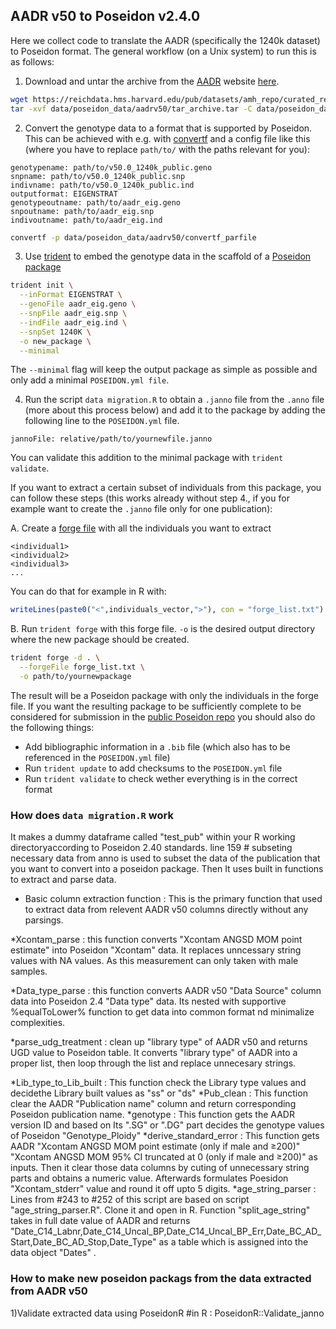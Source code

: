## AADR v50 to Poseidon v2.4.0

Here we collect code to translate the AADR (specifically the 1240k dataset) to Poseidon format. The general workflow (on a Unix system) to run this is as follows:

1. Download and untar the archive from the [AADR](https://reich.hms.harvard.edu/allen-ancient-dna-resource-aadr-downloadable-genotypes-present-day-and-ancient-dna-data) website [here](https://reichdata.hms.harvard.edu/pub/datasets/amh_repo/curated_releases/V50/V50.0/SHARE/public.dir/v50.0_1240K_public.tar).

```bash
wget https://reichdata.hms.harvard.edu/pub/datasets/amh_repo/curated_releases/V50/V50.0/SHARE/public.dir/v50.0_1240K_public.tar -O data/poseidon_data/aadrv50/tar_archive.tar
tar -xvf data/poseidon_data/aadrv50/tar_archive.tar -C data/poseidon_data/aadrv50
```

2. Convert the genotype data to a format that is supported by Poseidon. This can be achieved with e.g. with [convertf](https://github.com/DReichLab/EIG/tree/master/CONVERTF) and a config file like this (where you have to replace `path/to/` with the paths relevant for you):

```
genotypename: path/to/v50.0_1240k_public.geno
snpname: path/to/v50.0_1240k_public.snp
indivname: path/to/v50.0_1240k_public.ind
outputformat: EIGENSTRAT
genotypeoutname: path/to/aadr_eig.geno
snpoutname: path/to/aadr_eig.snp
indivoutname: path/to/aadr_eig.ind
```

```bash
convertf -p data/poseidon_data/aadrv50/convertf_parfile
```
3. Use [trident](https://poseidon-framework.github.io/#/trident) to embed the genotype data in the scaffold of a [Poseidon package](https://poseidon-framework.github.io/#/standard)

```bash
trident init \
  --inFormat EIGENSTRAT \
  --genoFile aadr_eig.geno \
  --snpFile aadr_eig.snp \
  --indFile aadr_eig.ind \
  --snpSet 1240K \
  -o new_package \
  --minimal
```

The `--minimal` flag will keep the output package as simple as possible and only add a minimal `POSEIDON.yml file`.

4. Run the script `data migration.R` to obtain a `.janno` file from the `.anno` file (more about this process below) and add it to the package by adding the following line to the `POSEIDON.yml` file.

```
jannoFile: relative/path/to/yournewfile.janno
```

You can validate this addition to the minimal package with `trident validate`.

If you want to extract a certain subset of individuals from this package, you can follow these steps (this works already without step 4., if you for example want to create the `.janno` file only for one publication):

A. Create a [forge file](https://poseidon-framework.github.io/#/trident?id=forge-command) with all the individuals you want to extract

```
<individual1>
<individual2>
<individual3>
...
```

You can do that for example in R with:

```r
writeLines(paste0("<",individuals_vector,">"), con = "forge_list.txt") 
```

B. Run `trident forge` with this forge file. `-o` is the desired output directory where the new package should be created.

```bash
trident forge -d . \
  --forgeFile forge_list.txt \
  -o path/to/yournewpackage
```

The result will be a Poseidon package with only the individuals in the forge file. If you want the resulting package to be sufficiently complete to be considered for submission in the [public Poseidon repo](https://github.com/poseidon-framework/published_data) you should also do the following things:

- Add bibliographic information in a `.bib` file (which also has to be referenced in the `POSEIDON.yml` file)
- Run `trident update` to add checksums to the `POSEIDON.yml` file
- Run `trident validate` to check wether everything is in the correct format

### How does `data migration.R` work
It makes a dummy dataframe called "test_pub" within your R working directoryaccording to Poseidon 2.40 standards.
line 159 # subseting necessary data from anno is used to subset the data of the publication that you want to convert into a poseidon package.
Then It uses built in functions to extract and parse data. 

* Basic column extraction function : This is the primary function that used to extract data from relevent AADR v50 columns directly without any parsings.

*Xcontam_parse : this function converts "Xcontam ANGSD MOM point estimate" into Poseidon "Xcontam" data. It replaces unncessary string values with NA values. As this measurement can only taken with male samples.

*Data_type_parse : this function converts AADR v50 "Data Source" column data into Poseidon 2.4 "Data type" data. 
Its nested with supportive %equalToLower% function to get data into common format nd minimalize complexities.

*parse_udg_treatment : clean up "library type" of AADR v50 and returns UGD value to Poseidon table. It converts "library type" of AADR into a proper list, then loop through the list and replace unnecesary strings.

*Lib_type_to_Lib_built : This function check the Library type values and decidethe Library built values as "ss" or "ds"
*Pub_clean : This function clear the AADR "Publication name" column and return corresponding Poseidon publication name.
*genotype : This function gets the AADR version ID and based on Its ".SG" or ".DG" part decides the genotype values of Poseidon "Genotype_Ploidy" 
*derive_standard_error : This function gets AADR "Xcontam ANGSD MOM point estimate (only if male and ≥200)" "Xcontam ANGSD MOM 95% CI truncated at 0 (only if male and ≥200)" as inputs. Then it clear those data columns by cuting of unnecessary string parts and obtains a numeric value. Afterwards formulates Poesidon "Xcontam_stderr" value and round it off upto 5 digits. 
*age_string_parser : Lines from #243 to #252 of this script are based on script "age_string_parser.R". Clone it and open in R. Function "split_age_string" takes in full date value of AADR and returns "Date_C14_Labnr,Date_C14_Uncal_BP,Date_C14_Uncal_BP_Err,Date_BC_AD_Start,Date_BC_AD_Stop,Date_Type" as a table which is assigned into the data object "Dates" .



### How to make new poseidon packags from the data extracted from AADR v50

1)Validate extracted data using PoseidonR
#in R : PoseidonR::Validate_janno







